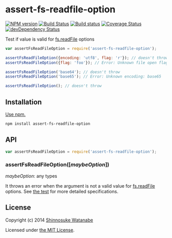 # assert-fs-readfile-option 

[![NPM version](https://img.shields.io/npm/v/assert-fs-readfile-option.svg?style=flat)](https://www.npmjs.com/package/assert-fs-readfile-option)
[![Build Status](https://img.shields.io/travis/shinnn/assert-fs-readfile-option.svg?style=flat)](https://travis-ci.org/shinnn/assert-fs-readfile-option)
[![Build status](https://ci.appveyor.com/api/projects/status/uq0hb488srr6n51i?svg=true)](https://ci.appveyor.com/project/ShinnosukeWatanabe/assert-fs-readfile-option)
[![Coverage Status](https://img.shields.io/coveralls/shinnn/assert-fs-readfile-option.svg?style=flat)](https://coveralls.io/r/shinnn/assert-fs-readfile-option)
[![devDependency Status](https://david-dm.org/shinnn/assert-fs-readfile-option/dev-status.svg?style=flat)](https://david-dm.org/shinnn/assert-fs-readfile-option#info=devDependencies)

Test if value is valid for [fs.readFile] options

```javascript
var assertFsReadFileOption = require('assert-fs-readfile-option');

assertFsReadFileOption({encoding: 'utf8', flag: 'r'}); // doesn't throw
assertFsReadFileOption({flag: 'foo'}); // Error: Unknown file open flag: sd

assertFsReadFileOption('base64'); // doesn't throw
assertFsReadFileOption('base65'); // Error: Unknown encoding: base65

assertFsReadFileOption(); // doesn't throw
```

## Installation

[Use npm.](https://docs.npmjs.com/cli/install)

```sh
npm install assert-fs-readfile-option
```

## API

```javascript
var assertFsReadFileOption = require('assert-fs-readfile-option');
```

### assertFsReadFileOption([*maybeOption*])

*maybeOption*: any types

It throws an error when the argument is not a valid value for [fs.readFile] options. See [the test](./test.js) for more detailed specifications.

## License

Copyright (c) 2014 [Shinnosuke Watanabe](https://github.com/shinnn)

Licensed under [the MIT License](./LICENSE).

[fs.readFile]: http://nodejs.org/api/fs.html#fs_fs_readfile_filename_options_callback
